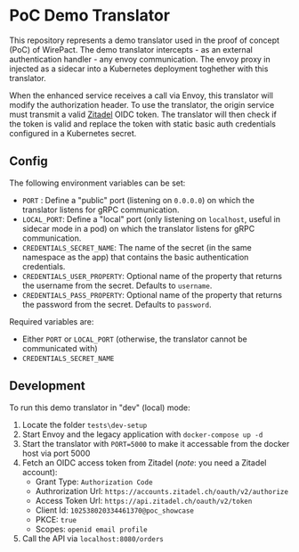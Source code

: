 # PoC Demo Translator

This repository represents a demo translator used in the proof of concept (PoC)
of WirePact. The demo translator intercepts - as an external authentication handler - any envoy communication. The envoy
proxy in injected as a sidecar into a Kubernetes deployment toghether with this translator.

When the enhanced service receives a call via Envoy, this translator will modify the authorization header. To use the
translator, the origin service must transmit a valid [Zitadel](https://zitadel.ch) OIDC token. The translator will then
check if the token is valid and replace the token with static basic auth credentials configured in a Kubernetes secret.

## Config

The following environment variables can be set:

- `PORT` : Define a "public" port (listening on `0.0.0.0`) on which the translator listens for gRPC communication.
- `LOCAL_PORT`: Define a "local" port (only listening on `localhost`, useful in sidecar mode in a pod) on which the
  translator listens for gRPC communication.
- `CREDENTIALS_SECRET_NAME`: The name of the secret (in the same namespace as the app) that contains the basic
  authentication credentials.
- `CREDENTIALS_USER_PROPERTY`: Optional name of the property that returns the username from the secret. Defaults
  to `username`.
- `CREDENTIALS_PASS_PROPERTY`: Optional name of the property that returns the password from the secret. Defaults
  to `password`.

Required variables are:

- Either `PORT` or `LOCAL_PORT` (otherwise, the translator cannot be communicated with)
- `CREDENTIALS_SECRET_NAME`

## Development

To run this demo translator in "dev" (local) mode:

1. Locate the folder `tests\dev-setup`
2. Start Envoy and the legacy application with `docker-compose up -d`
3. Start the translator with `PORT=5000` to make it accessable from the docker host via port 5000
4. Fetch an OIDC access token from Zitadel (_note_: you need a Zitadel account):
    - Grant Type: `Authorization Code`
    - Authrorization Url: `https://accounts.zitadel.ch/oauth/v2/authorize`
    - Access Token Url: `https://api.zitadel.ch/oauth/v2/token`
    - Client Id: `102538020334461370@poc_showcase`
    - PKCE: `true`
    - Scopes: `openid email profile`
5. Call the API via `localhost:8080/orders`
